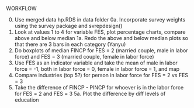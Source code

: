 WORKFLOW

0. Use merged data hp.RDS in data folder
0a. Incorporate survey weights using the survey package and svrepdesign()
1. Look at values 1 to 4 for variable FES, plot percentage charts, compare above and below median
1a. Redo the above and below median plots so that there are 3 bars in each category (Yanyu)
2. Do boxplots of median FINCP for FES = 2 (married couple, male in labor force) and FES = 3 (married couple, female in labor force)
3. Use FES as an indicator variable and take the mean of male in labor force = -1, both in labor force = 0, female in labor force = 1, and map
4. Compare industries (top 5?) for person in labor force for FES = 2 vs FES = 3
5. Take the difference of FINCP - PINCP for whoever is in the labor force for FES = 2 and FES = 3
5a. Plot the difference by diff levels of education


